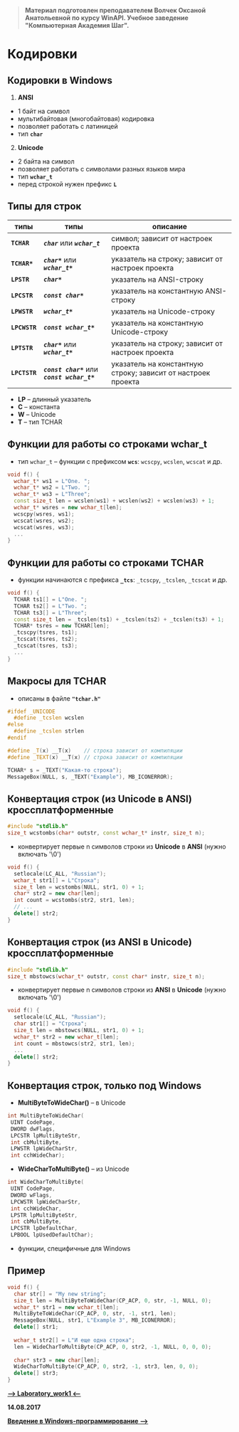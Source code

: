 > **Материал подготовлен преподавателем Волчек Оксаной Анатольевной по курсу WinAPI. Учебное заведение "Компьютерная Академия Шаг".**

Кодировки
===

Кодировки в Windows
---

1. **ANSI**
* 1 байт на символ
* мультибайтовая (многобайтовая) кодировка
* позволяет работать с латиницей
* тип **`char`**

2. **Unicode**
* 2 байта на символ
* позволяет работать с символами разных языков мира
* тип **`wchar_t`**
* перед строкой нужен префикс **`L`**

Типы для строк
---

типы          |  типы                                           | описание
--------------|-------------------------------------------------|--------------------------------------------
**`TCHAR`**   |  ***`char`*** или ***`wchar_t`***               |   символ; зависит от настроек проекта
**`TCHAR*`**  |  ***`сhar*`*** или ***`wchar_t*`***             |   указатель на строку; зависит от настроек проекта
**`LPSTR`**   |  ***`char*`***                                  |   указатель на ANSI-строку
**`LPCSTR`**  |  ***`const char*`***                            |   указатель на константную ANSI-строку
**`LPWSTR`**  |  ***`wchar_t*`***                               |   указатель на Unicode-строку
**`LPCWSTR`** |  ***`const wchar_t*`***                         |   указатель на константную Unicode-строку
**`LPTSTR`**  |  ***`char*`*** или ***`wchar_t*`***             |   указатель на строку; зависит от настроек проекта
**`LPCTSTR`** |  ***`const char*`*** или ***`const wchar_t*`*** |   указатель на константную строку; зависит от настроек проекта

* **LP** – длинный указатель
* **C** – константа
* **W** – Unicode
* **T** – тип TCHAR

Функции для работы со строками wchar_t
---

* тип `wchar_t` – функции с префиксом **`wcs`**: `wcscpy`, `wcslen`, `wcscat` и др.

```cpp
void f() {
  wchar_t* ws1 = L"One. ";
  wchar_t* ws2 = L"Two. ";
  wchar_t* ws3 = L"Three";
  const size_t len = wcslen(ws1) + wcslen(ws2) + wcslen(ws3) + 1;
  wchar_t* wsres = new wchar_t[len];
  wcscpy(wsres, ws1);
  wcscat(wsres, ws2);
  wcscat(wsres, ws3);
  ...
}
```

Функции для работы со строками TCHAR
---

* функции начинаются с префикса **`_tcs`**: `_tcscpy`, `_tcslen`, `_tcscat` и др.

```cpp
void f() {
  TCHAR ts1[] = L"One. ";
  TCHAR ts2[] = L"Two. ";
  TCHAR ts3[] = L"Three";
  const size_t len = _tcslen(ts1) + _tcslen(ts2) + _tcslen(ts3) + 1;
  TCHAR* tsres = new TCHAR[len];
  _tcscpy(tsres, ts1);
  _tcscat(tsres, ts2);
  _tcscat(tsres, ts3);
  ...
}
```

Макросы для TCHAR
---

* описаны в файле **`"tchar.h"`**

```cpp
#ifdef _UNICODE
  #define _tcslen wcslen
#else
  #define _tcslen strlen
#endif

#define _T(x) __T(x)    // строка зависит от компиляции
#define _TEXT(x) __T(x) // строка зависит от компиляции
```

```cpp
TCHAR* s = _TEXT("Какая-то строка");
MessageBox(NULL, s, _TEXT("Example"), MB_ICONERROR);
```

Конвертация строк (из Unicode в ANSI) кроссплатформенные
---

```cpp
#include "stdlib.h"
size_t wcstombs(char* outstr, const wchar_t* instr, size_t n);
```

* конвертирует первые n символов строки из **Unicode** в **ANSI** (нужно включать '\0')

```cpp
void f() {
  setlocale(LC_ALL, "Russian");
  wchar_t str1[] = L"Строка";
  size_t len = wcstombs(NULL, str1, 0) + 1;
  char* str2 = new char[len];
  int count = wcstombs(str2, str1, len);
  // ...
  delete[] str2;
}
```

Конвертация строк (из ANSI в Unicode) кроссплатформенные
---

```cpp
#include "stdlib.h"
size_t mbstowcs(wchar_t* outstr, const char* instr, size_t n);
```

* конвертирует первые n символов строки из **ANSI** в **Unicode** (нужно включать '\0')

```cpp
void f() {
  setlocale(LC_ALL, "Russian");
  char str1[] = "Строка";
  size_t len = mbstowcs(NULL, str1, 0) + 1;
  wchar_t* str2 = new wchar_t[len];
  int count = mbstowcs(str2, str1, len);
  ...
  delete[] str2;
}
```

Конвертация строк, только под Windows
---

* **MultiByteToWideChar()** – в Unicode

```cpp
int MultiByteToWideChar(
 UINT CodePage,
 DWORD dwFlags,
 LPCSTR lpMultiByteStr,
 int cbMultiByte,
 LPWSTR lpWideCharStr,
 int cchWideChar);
```

* **WideCharToMultiByte()** – из Unicode

```cpp
int WideCharToMultiByte(
 UINT CodePage,
 DWORD wFlags,
 LPCWSTR lpWideCharStr,
 int cchWideChar,
 LPSTR lpMultiByteStr,
 int cbMultiByte,
 LPCSTR lpDefaultChar,
 LPBOOL lpUsedDefaultChar);
```

* функции, специфичные для Windows

Пример
---

```cpp
void f() {
  char str[] = "My new string";
  size_t len = MultiByteToWideChar(CP_ACP, 0, str, -1, NULL, 0);
  wchar_t* str1 = new wchar_t[len];
  MultiByteToWideChar(CP_ACP, 0, str, -1, str1, len);
  MessageBox(NULL, str1, L"Example 3", MB_ICONERROR);
  delete[] str1;
  
  wchar_t str2[] = L"И еще одна строка";
  len = WideCharToMultiByte(CP_ACP, 0, str2, -1, NULL, 0, 0, 0);
  
  char* str3 = new char[len];
  WideCharToMultiByte(CP_ACP, 0, str2, -1, str3, len, 0, 0);
  delete[] str3;
}
```

[**-->     Laboratory_work1     <--**](https://github.com/SuvStreet/IT_Step_WinAPI/tree/master/Laboratory_work/Work1)

**14.08.2017**

[**Введение в Windows-программирование -->**](https://github.com/SuvStreet/IT_Step_WinAPI/tree/master/ClassWork/Lesson2#Введение-в-windows-программирование)
